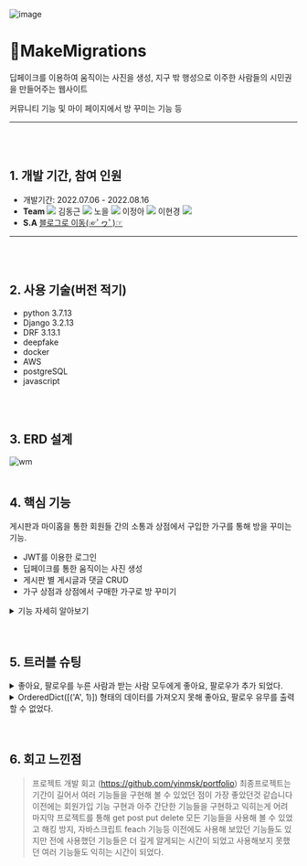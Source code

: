 ![image](https://user-images.githubusercontent.com/71905164/182584327-171cf850-0bd8-4d62-bdec-1ba090eb9b71.png)
# 🚀MakeMigrations
딥페이크를 이용하여 움직이는 사진을 생성, 지구 밖 행성으로 이주한 사람들의 시민권을 만들어주는 웹사이트

커뮤니티 기능 및 마이 페이지에서 방 꾸미는 기능 등
***
<br><br/>


## 1. 개발 기간, 참여 인원
* 개발기간: 2022.07.06 - 2022.08.16
* **Team** <a href="https://github.com/cmjcum"><img src="https://img.shields.io/badge/Github-000000?style=flat-square&logo=github&logoColor=white"/></a>
김동근 <a href="https://github.com/yinmsk"><img src="https://img.shields.io/badge/Github-000000?style=flat-square&logo=github&logoColor=white"/></a>
노을 <a href="https://github.com/minkkky"><img src="https://img.shields.io/badge/Github-000000?style=flat-square&logo=github&logoColor=white"/></a>
이정아 <a href="https://github.com/zeonga1102"><img src="https://img.shields.io/badge/Github-000000?style=flat-square&logo=github&logoColor=white"/></a>
이현경 <a href="https://github.com/LULULALA2"><img src="https://img.shields.io/badge/Github-000000?style=flat-square&logo=github&logoColor=white"/></a>
* **S.A** <a href="https://cold-charcoal.tistory.com/118">블로그로 이동(☞ﾟヮﾟ)☞</a>
***
<br><br/>


## 2. 사용 기술(버전 적기)
* python 3.7.13
* Django 3.2.13
* DRF 3.13.1
* deepfake
* docker
* AWS
* postgreSQL
* javascript
 
<br><br/>


## 3. ERD 설계
![wm](https://user-images.githubusercontent.com/104487608/186304526-54d008c7-08a2-4e8d-82d7-fb581cc7a8cc.png)
<br><br/>


## 4. 핵심 기능
게시판과 마이홈을 통한 회원들 간의 소통과 상점에서 구입한 가구를 통해 방을 꾸미는 기능.
* JWT를 이용한 로그인
* 딥페이크를 통한 움직이는 사진 생성
* 게시판 별 게시글과 댓글 CRUD
* 가구 상점과 상점에서 구매한 가구로 방 꾸미기
<details>
  <summary>기능 자세히 알아보기</summary>
  <div markdown="1">
 
###기능 소개
* 좋아요 팔로우를 한 사람을 구분하기 위한 boolean [코드 확인](https://github.com/yinmsk/WM_back/blob/6a362ffd597ea4796884e87a10c9ccb6c34e6a35/myroom/views.py#L31)
  * 유저의 아이디 안에 좋아요, 팔로우를 한 사람의 아이디 유무에 따라 참 거짓을 보내준다.
  * 리스트 컴프리헨션을 사용했다.
* 방명록 작성 기능 [코드 확인](https://github.com/yinmsk/WM_back/blob/6a362ffd597ea4796884e87a10c9ccb6c34e6a35/myroom/views.py#L64)
  * 시리얼라이저의 정보를 가져오고 .is_vaild() 를 통해 유효성을 검사 후 .save() 를 통해 저장 하였다.
* 좋아요 기능 [코드 확인](https://github.com/yinmsk/WM_back/blob/6a362ffd597ea4796884e87a10c9ccb6c34e6a35/myroom/views.py#L87)
  * .exists() 를 통해 좋아요를 누른 유저의 존재를 확인해서 존재한다면 해당 유저를 삭제하고, 좋아요한 유저가 없다면 유저를 추가해 주었다.
    
  </div>
</details>
<br><br/>


## 5. 트러블 슈팅
<details>
  <summary>좋아요, 팔로우를 누른 사람과 받는 사람 모두에게 좋아요, 팔로우가 추가 되었다.</summary>
  <div markdown="1">
 
* like 와 follow 필드를 M to M 필드로 했었는데 그렇게 한다면 symmetrical 이 기본적으로 True 이여서 모두에게 추가 되었었다.
* symmetrical=False 로 바꾸어 주어 양쪽이 아닌 한쪽의 사람만 추가 될 수 있도록 하였다.
[코드 확인](https://github.com/yinmsk/WM_back/blob/6a362ffd597ea4796884e87a10c9ccb6c34e6a35/user/models.py#L39)
  </div>
</details>

<details>
  <summary>OrderedDict([('A', 1)]) 형태의 데이터를 가져오지 못해 좋아요, 팔로우 유무를 출력할 수 없었다.</summary>
  <div markdown="1">
 
* 반복문을 리스트 형태로 저장해주는 리스트 컴프리헨션을 사용해 데이터를 가져올 수 있었다.
[코드 확인](https://github.com/yinmsk/WM_back/blob/6a362ffd597ea4796884e87a10c9ccb6c34e6a35/myroom/views.py#L33)
  </div>
</details>
<br><br/>

## 6. 회고 느낀점
> 프로젝트 개발 회고 (https://github.com/yinmsk/portfolio)
최종프로젝트는 기간이 길어서 여러 기능들을 구현해 볼 수 있었던 점이 가장 좋았던것 같습니다
이전에는 회원가입 기능 구현과 아주 간단한 기능들을 구현하고 익히는게 어려
마지막 프로젝트를 통해 get post put delete 모든 기능들을 사용해 볼 수 있었고
해킹 방지, 자바스크립트 feach 기능등 이전에도 사용해 보았던 기능들도 있지만
전에 사용했던 기능들은 더 깊게 알게되는 시간이 되었고
사용해보지 못했던 여러 기능들도 익히는 시간이 되었다.

